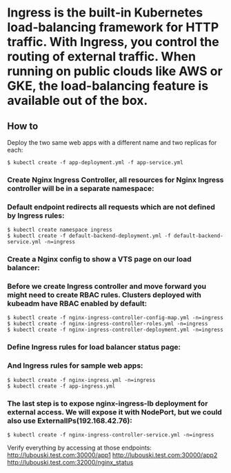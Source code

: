 # Ingress is the built‑in Kubernetes load‑balancing framework for HTTP traffic. With Ingress, you control the routing of external traffic. When running on public clouds like AWS or GKE, the load-balancing feature is available out of the box.

## How to 
Deploy the two same web apps with a different name and two replicas for each:
```
$ kubectl create -f app-deployment.yml -f app-service.yml
```

### Create Nginx Ingress Controller, all resources for Nginx Ingress controller will be in a separate namespace:
### Default endpoint redirects all requests which are not defined by Ingress rules:
```
$ kubectl create namespace ingress
$ kubectl create -f default-backend-deployment.yml -f default-backend-service.yml -n=ingress
```

### Create a Nginx config to show a VTS page on our load balancer:
### Before we create Ingress controller and move forward you might need to create RBAC rules. Clusters deployed with kubeadm have RBAC enabled by default:
```
$ kubectl create -f nginx-ingress-controller-config-map.yml -n=ingress
$ kubectl create -f nginx-ingress-controller-roles.yml -n=ingress
$ kubectl create -f nginx-ingress-controller-deployment.yml -n=ingress
```

### Define Ingress rules for load balancer status page:
### And Ingress rules for sample web apps:
```
$ kubectl create -f nginx-ingress.yml -n=ingress
$ kubectl create -f app-ingress.yml
```

### The last step is to expose nginx-ingress-lb deployment for external access. We will expose it with NodePort, but we could also use ExternalIPs(192.168.42.76):
```
$ kubectl create -f nginx-ingress-controller-service.yml -n=ingress
```

Verify everything by accessing at those endpoints:
http://lubouski.test.com:30000/app1
http://lubouski.test.com:30000/app2
http://lubouski.test.com:32000/nginx_status
